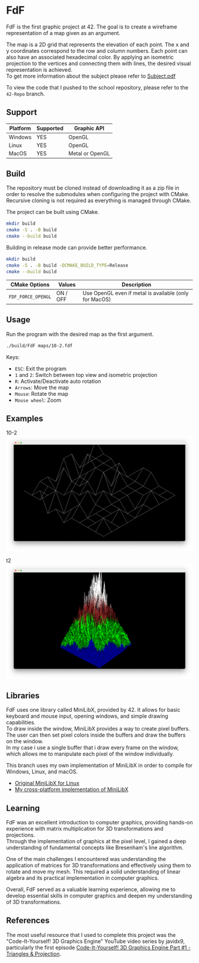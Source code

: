 FdF
===========================

FdF is the first graphic project at 42. The goal is to create a wireframe representation of a map given as an argument.

The map is a 2D grid that represents the elevation of each point. The x and y coordinates correspond to the row and column numbers. Each point can also have an associated hexadecimal color. By applying an isometric projection to the vertices and connecting them with lines, the desired visual representation is achieved.  
To get more information about the subject please refer to [Subject.pdf](Subject.pdf)

To view the code that I pushed to the school repository, please refer to the `42-Repo` branch.

Support
------

| Platform | Supported | Graphic API      |
|----------|-----------|------------------|
| Windows  | YES       | OpenGL           |
| Linux    | YES       | OpenGL           |
| MacOS    | YES       | Metal or OpenGL  |

Build
-----

The repository must be cloned instead of downloading it as a zip file in order to resolve the submodules when configuring the project with CMake. Recursive cloning is not required as everything is managed through CMake.

The project can be built using CMake.

```sh
mkdir build
cmake -S . -B build
cmake --build build
```

Building in release mode can provide better performance.

```sh
mkdir build
cmake -S . -B build -DCMAKE_BUILD_TYPE=Release
cmake --build build
```

| CMake Options     | Values   | Description                                            |
|-------------------|----------|--------------------------------------------------------|
| `FDF_FORCE_OPENGL`| ON / OFF | Use OpenGL even if metal is available (only for MacOS) |

Usage
-----

Run the program with the desired map as the first argument.

```sh
./build/FdF maps/10-2.fdf
```

Keys:

- `ESC`: Exit the program
- `1` and `2`: Switch between top view and isometric projection
- `R`: Activate/Deactivate auto rotation
- `Arrows`: Move the map
- `Mouse`: Rotate the map
- `Mouse wheel`: Zoom

Examples
--------

10-2
![10-2](10-2.png)

t2
![t2](t2.png)

Libraries
---------

FdF uses one library called MiniLibX, provided by 42. It allows for basic keyboard and mouse input, opening windows, and simple drawing capabilities.  
To draw inside the window, MiniLibX provides a way to create pixel buffers. The user can then set pixel colors inside the buffers and draw the buffers on the window.  
In my case i use a single buffer that i draw every frame on the window, which allows me to manipulate each pixel of the window individually.

This branch uses my own implementation of MiniLibX in order to compile for Windows, Linux, and macOS.

- [Original MiniLibX for Linux](https://github.com/42Paris/minilibx-linux)
- [My cross-platform implementation of MiniLibX](https://github.com/Thomas-Chqt/MinilibX)

Learning
--------

FdF was an excellent introduction to computer graphics, providing hands-on experience with matrix multiplication for 3D transformations and projections.  
Through the implementation of graphics at the pixel level, I gained a deep understanding of fundamental concepts like Bresenham's line algorithm.

One of the main challenges I encountered was understanding the application of matrices for 3D transformations and effectively using them to rotate and move my mesh. This required a solid understanding of linear algebra and its practical implementation in computer graphics.

Overall, FdF served as a valuable learning experience, allowing me to develop essential skills in computer graphics and deepen my understanding of 3D transformations.

References
----------

The most useful resource that I used to complete this project was the "Code-It-Yourself! 3D Graphics Engine" YouTube video series by javidx9, particularly the first episode [Code-It-Yourself! 3D Graphics Engine Part #1 - Triangles & Projection](https://www.youtube.com/watch?v=ih20l3pJoeU).
